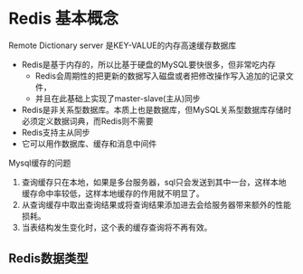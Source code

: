 # Redis 基本概念

Remote Dictionary server 是KEY-VALUE的内存高速缓存数据库
* Redis是基于内存的，所以比基于硬盘的MySQL要快很多，但非常吃内存
  * Redis会周期性的把更新的数据写入磁盘或者把修改操作写入追加的记录文件，
  * 并且在此基础上实现了master-slave(主从)同步
* Redis是非关系型数据库。本质上也是数据库，但MySQL关系型数据库存储时必须定义数据词典，而Redis则不需要
* Redis支持主从同步
* 它可以用作数据库、缓存和消息中间件

Mysql缓存的问题
1.  查询缓存只在本地，如果是多台服务器，sql只会发送到其中一台，这样本地缓存命中率较低，这样本地缓存的作用就不明显了。
2.  从查询缓存中取出查询结果或将查询结果添加进去会给服务器带来额外的性能损耗。
3.  当表结构发生变化时，这个表的缓存查询将不再有效。

## Redis数据类型
